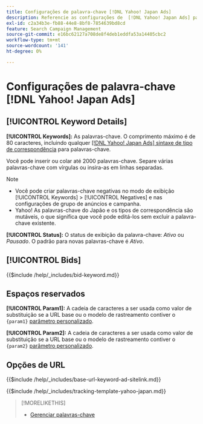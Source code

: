 ```yaml
---
title: Configurações de palavra-chave [!DNL Yahoo! Japan Ads]
description: Referencie as configurações de  [!DNL Yahoo! Japan Ads] palavras-chave.
exl-id: c2a34b3e-fb88-44e8-8bf8-7854639bd8cd
feature: Search Campaign Management
source-git-commit: e16bc62127a708de8f4deb1eddfa53a14405cbc2
workflow-type: tm+mt
source-wordcount: '141'
ht-degree: 0%

---
```


# Configurações de palavra-chave [!DNL Yahoo! Japan Ads]

## [!UICONTROL Keyword Details]

**[!UICONTROL Keywords]:** As palavras-chave. O comprimento máximo é de 80 caracteres, incluindo qualquer [[!DNL Yahoo! Japan Ads] sintaxe de tipo de correspondência](https://ads-help.yahoo.co.jp/yahooads/ss/articledetail?lan=en&amp;aid=27) para palavras-chave.

Você pode inserir ou colar até 2000 palavras-chave. Separe várias palavras-chave com vírgulas ou insira-as em linhas separadas.

>[!NOTE]
>
>* Você pode criar palavras-chave negativas no modo de exibição [!UICONTROL Keywords] > [!UICONTROL Negatives] e nas configurações de grupo de anúncios e campanha.
>* Yahoo! As palavras-chave do Japão e os tipos de correspondência são mutáveis, o que significa que você pode editá-los sem excluir a palavra-chave existente.

**[!UICONTROL Status]:** O status de exibição da palavra-chave: *Ativo* ou *Pausado*. O padrão para novas palavras-chave é *Ativo*.

## [!UICONTROL Bids]

<!-- **[!UICONTROL Bid]:** -->

{{$include /help/_includes/bid-keyword.md}}

## Espaços reservados

**[!UICONTROL Param1]:** A cadeia de caracteres a ser usada como valor de substituição se a URL base ou o modelo de rastreamento contiver o `{param1}` [parâmetro personalizado](https://ads-help.yahoo-net.jp/s/article/H000044803?language=en_US).

**[!UICONTROL Param2]:** A cadeia de caracteres a ser usada como valor de substituição se a URL base ou o modelo de rastreamento contiver o `{param2}` [parâmetro personalizado](https://ads-help.yahoo-net.jp/s/article/H000044803?language=en_US).

## Opções de URL

<!-- **[!UICONTROL Base URl]:** -->

{{$include /help/_includes/base-url-keyword-ad-sitelink.md}}

<!-- **[!UICONTROL Tracking Template]:** -->

{{$include /help/_includes/tracking-template-yahoo-japan.md}}

>[!MORELIKETHIS]
>
>* [Gerenciar palavras-chave](/help/search-social-commerce/campaign-management/campaigns/keyword-manage.md)
